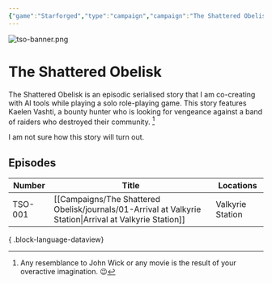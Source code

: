 ```yaml
---
{"game":"Starforged","type":"campaign","campaign":"The Shattered Obelisk","name":"The Shattered Obelisk","character":"[[wraith|Wraith]]","aliases":["TSO"],"cssclasses":["wide"],"locations":"[[The Ebon Maw]]","dg-publish":true,"title":"The Shattered Obelisk","permalink":"/campaigns/the-shattered-obelisk/","dgPassFrontmatter":true,"noteIcon":""}
---
```


![tso-banner.png](/img/user/Campaigns/The%20Shattered%20Obelisk/images/tso-banner.png)

# The Shattered Obelisk

The Shattered Obelisk is an episodic serialised story that I am co-creating with AI tools while playing a solo role-playing game. This story features Kaelen Vashti, a bounty hunter who is looking for vengeance against a band of raiders who destroyed their community. [^jw]

[^jw]: Any resemblance to John Wick or any movie is the result of your overactive imagination. 😉

I am not sure how this story will turn out.


## Episodes

| Number  | Title                                                                                                       | Locations        |
| ------- | ----------------------------------------------------------------------------------------------------------- | ---------------- |
| TSO-001 | [[Campaigns/The Shattered Obelisk/journals/01-Arrival at Valkyrie Station\|Arrival at Valkyrie Station]] | Valkyrie Station |

{ .block-language-dataview}





